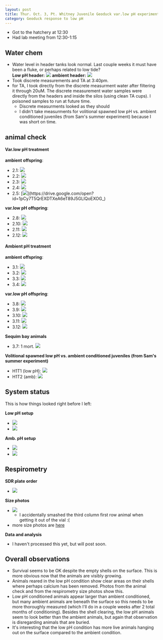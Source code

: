 ```yaml
---
layout: post
title: Thur. Oct. 3, Pt. Whitney Juvenile Geoduck var.low pH experiment
category: Geoduck response to low pH
---
```


- Got to the hatchery at 12:30
- Had lab meeting from 12:30-1:15

## Water chem
- Water level in header tanks look normal. Last couple weeks it must have been a fluke, or perhaps related to low tide?  
**Low pH header:**
![](https://drive.google.com/uc?export=view&id=1ZbhTRaP733ENU08XPnchCwa4Wj8anAEC)
**ambient header:**
![](https://drive.google.com/uc?export=view&id=14MmxEBUwSBvIsM43YRST0fQ8xYOFIqdh)
- Took discrete measurements and TA at 3:40pm.
- for TA, I took directly from the discrete measurment water after filtering it through 20uM. The discrete measurement water samples were directly from the headers and inside the silos (using clean TA cups). I poisoned samples to run at future time.
	- Discrete measurments looked as they should
	- I didn't take measurments for volitional spawned low pH vs. ambient conditioned juveniles (from Sam's summer experiment) because I was short on time.

## animal check
#### Var.low pH treatment
**ambient offspring**:

- 2.1: [![](https://drive.google.com/uc?export=view&id=1UkfsMqngRvpS-pI_6NiJSbfIjqt31gGa)](https://drive.google.com/open?id=1UkfsMqngRvpS-pI_6NiJSbfIjqt31gGa)
- 2.2: [![](https://drive.google.com/uc?export=view&id=1MSc0ef1YU2-l-qHSu_yL4ZjLgoO3ck9L)](https://drive.google.com/open?id=1MSc0ef1YU2-l-qHSu_yL4ZjLgoO3ck9L)
- 2.3: [![](https://drive.google.com/uc?export=view&id=1clcxYbysOFRWIXkEuihZ7oCdR096ns6z)](https://drive.google.com/open?id=1clcxYbysOFRWIXkEuihZ7oCdR096ns6z)
- 2.4: [![](https://drive.google.com/uc?export=view&id=1IuPASSPJu-E_V5NvA5ckz0IcxbJopABX)](https://drive.google.com/open?id=1IuPASSPJu-E_V5NvA5ckz0IcxbJopABX)
- 2.5: [![](https://drive.google.com/uc?export=view&id=1pCy7T5QrEXDTXeA6eT89J5GLlQoEXOG_)](https://drive.google.com/open?id=1pCy7T5QrEXDTXeA6eT89J5GLlQoEXOG_)

**var.low pH offspring**:

- 2.8: [![](https://drive.google.com/uc?export=view&id=1w5T8QNKAMCwAP8Uo0rV7unGO-4eJU9IK)](https://drive.google.com/open?id=1w5T8QNKAMCwAP8Uo0rV7unGO-4eJU9IK)
- 2.10: [![](https://drive.google.com/uc?export=view&id=1XwjldKpHXI_p819lHWV3G2-fCNLfRwnE)](https://drive.google.com/open?id=1XwjldKpHXI_p819lHWV3G2-fCNLfRwnE)
- 2.11: [![](https://drive.google.com/uc?export=view&id=1ID8842QDCpE8KoX5jUixGDvKhCPCqDQy)](https://drive.google.com/open?id=1ID8842QDCpE8KoX5jUixGDvKhCPCqDQy)
- 2.12: [![](https://drive.google.com/uc?export=view&id=1pYkWuzZNvGQsM_C_-VsgViBrQcyYtzit)](https://drive.google.com/open?id=1pYkWuzZNvGQsM_C_-VsgViBrQcyYtzit)

#### Ambient pH treatment
**ambient offspring**:

- 3.1: [![](https://drive.google.com/uc?export=view&id=1g3QhE1wvOglEh7RG_tdEnEkJcI8bkUbN)](https://drive.google.com/open?id=1g3QhE1wvOglEh7RG_tdEnEkJcI8bkUbN)
- 3.2: [![](https://drive.google.com/uc?export=view&id=1JAgl0tJ-V2K-8rDHCEYpRIWGCISj9eF7)](https://drive.google.com/open?id=1JAgl0tJ-V2K-8rDHCEYpRIWGCISj9eF7)
- 3.3: [![](https://drive.google.com/uc?export=view&id=18l_z6f-SV4LLpEs17HydL4MG8Uzlhf7F)](https://drive.google.com/open?id=18l_z6f-SV4LLpEs17HydL4MG8Uzlhf7F)
- 3.4: [![](https://drive.google.com/uc?export=view&id=1r0IwPuTEG89OLgojbUqTUhDiSd78FyBf)](https://drive.google.com/open?id=1r0IwPuTEG89OLgojbUqTUhDiSd78FyBf)

**var.low pH offspring**:

- 3.8: [![](https://drive.google.com/uc?export=view&id=1-06hRZHSO6kA0cO4mSsmgWw5_YNUoBZP)](https://drive.google.com/open?id=1-06hRZHSO6kA0cO4mSsmgWw5_YNUoBZP)
- 3.9: [![](https://drive.google.com/uc?export=view&id=1QLqZNPZXreCWpG1N4Qmcm4V7PJ0AXg8K)](https://drive.google.com/open?id=1QLqZNPZXreCWpG1N4Qmcm4V7PJ0AXg8K)
- 3.10: [![](https://drive.google.com/uc?export=view&id=1JYkir0REv1JbAIMRisHY5cDXi4T_KrpD)](https://drive.google.com/open?id=1JYkir0REv1JbAIMRisHY5cDXi4T_KrpD)
- 3.11: [![](https://drive.google.com/uc?export=view&id=1t24OHP-BgSVlZv4_LoHHMNr_KR4vjUT9)](https://drive.google.com/open?id=1t24OHP-BgSVlZv4_LoHHMNr_KR4vjUT9)
- 3.12: [![](https://drive.google.com/uc?export=view&id=1uq3AVN_bEjtbdHAwM-Jws5dVopMZAOTJ)](https://drive.google.com/open?id=1uq3AVN_bEjtbdHAwM-Jws5dVopMZAOTJ)

**Sequim bay animals**

- 3.7: 1 mort. [![](https://drive.google.com/uc?export=view&id=1G0z2F_GIWlgrEfBQlvsXkJlj7FAvWHkx)](https://drive.google.com/open?id=1G0z2F_GIWlgrEfBQlvsXkJlj7FAvWHkx)

**Volitional spawned low pH vs. ambient conditioned juveniles (from Sam's summer experiment)**

- H1T1 (low pH): [![](https://drive.google.com/uc?export=view&id=1uUSjKDKEw2wUF5lCExPcUvXPw7sTSelu)](https://drive.google.com/open?id=1uUSjKDKEw2wUF5lCExPcUvXPw7sTSelu)
- H1T2 (amb): [![](https://drive.google.com/uc?export=view&id=1zwFeJFQNjbW_T7X7eHIzzJWLWoJRHgKQ)](https://drive.google.com/open?id=1zwFeJFQNjbW_T7X7eHIzzJWLWoJRHgKQ)

## System status
This is how things looked right before I left:

**Low pH setup**

- [![](https://drive.google.com/uc?export=view&id=17muQJn2be8GQymch_y5NaFRjR9VS2M-Z)](https://drive.google.com/open?id=17muQJn2be8GQymch_y5NaFRjR9VS2M-Z)
- [![](https://drive.google.com/uc?export=view&id=1f8qW_5pEH1UDOuUI8gJgRV2ewiboR4f4)](https://drive.google.com/open?id=1f8qW_5pEH1UDOuUI8gJgRV2ewiboR4f4)

**Amb. pH setup**

- [![](https://drive.google.com/uc?export=view&id=1vMSrx2MpHjaFukX0f7SQhettJBIAdpd9)](https://drive.google.com/open?id=1vMSrx2MpHjaFukX0f7SQhettJBIAdpd9)
- [![](https://drive.google.com/uc?export=view&id=1NtM--LeOIfnrnJYXORgOCkNYhm5XbrKS)](https://drive.google.com/open?id=1NtM--LeOIfnrnJYXORgOCkNYhm5XbrKS)

## Respirometry

**SDR plate order**

- [![](https://drive.google.com/uc?export=view&id=10YEeIo1aC_rsQisTbiulpoCC2o6BBdr5)](https://drive.google.com/open?id=10YEeIo1aC_rsQisTbiulpoCC2o6BBdr5)

**Size photos**

- [![](https://drive.google.com/uc?export=view&id=1V6rvj0KsWOcu3pLh-VlIcZ1CnizSwMMq)](https://drive.google.com/open?id=1V6rvj0KsWOcu3pLh-VlIcZ1CnizSwMMq)
	- I accidentally smashed the third column first row animal when getting it out of the vial :( 
- more size photos are [here](https://drive.google.com/drive/u/0/folders/1Au2sOEeqtaWx2TmF9_Nx4YXcDbG-zxjg)

**Data and analysis**

- I haven't processed this yet, but will post soon.

## Overall observations

- Survival seems to be OK despite the empty shells on the surface. This is more obvious now that the animals are visibly growing.
- Animals reared in the low pH condition show clear areas on their shells where perhaps calcium has been removed. Photos from the animal check and from the respirometry size photos show this. 
- Low pH conditioned animals appear larger than ambient conditioned, but many ambient animals are beneath the surface so this needs to be more thoroughly measured (which I'll do in a couple weeks after 2 total months of conditioning). Besides the shell clearing, the low pH animals seem to look better than the ambient animals, but again that observation is disregarding animals that are buried.
- It's interesting that the low pH condition has more live animals hanging out on the surface compared to the ambient condition. 
